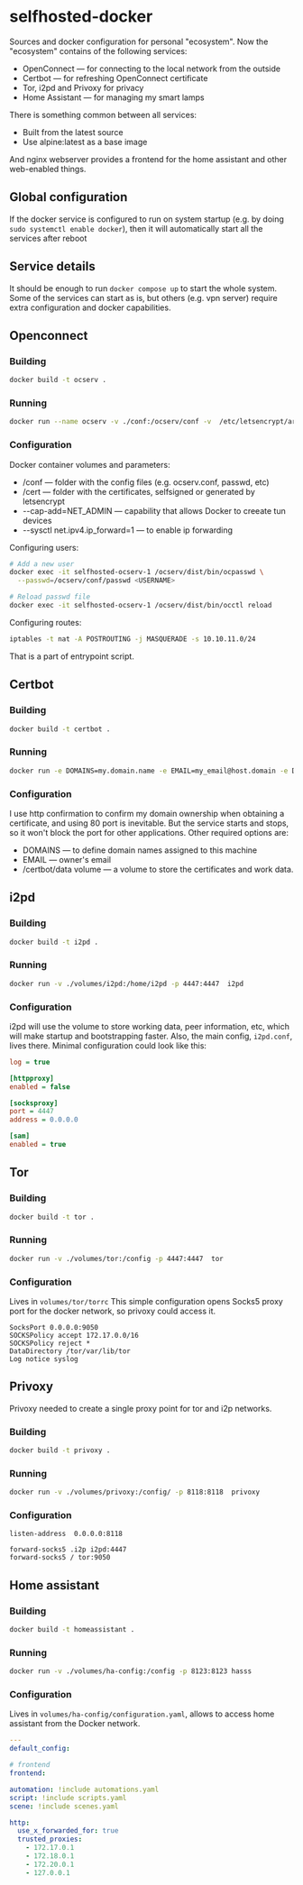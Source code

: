 # selfhosted-docker

Sources and docker configuration for personal "ecosystem". Now the "ecosystem" contains of the following services:
* OpenConnect &mdash; for connecting to the local network from the outside
* Certbot &mdash; for refreshing OpenConnect certificate
* Tor, i2pd and Privoxy for privacy
* Home Assistant &mdash; for managing my smart lamps

There is something common between all services:
* Built from the latest source
* Use alpine:latest as a base image

And nginx webserver provides a frontend for the home assistant and other web-enabled things.

## Global configuration
If the docker service is configured to run on system startup (e.g. by doing ```sudo systemctl enable docker```), then it will automatically start all the services after reboot

## Service details
It should be enough to run ```docker compose up``` to start the whole system. Some of the services can start as is, but others (e.g. vpn server) require extra configuration and docker capabilities.

## Openconnect
### Building
```bash
docker build -t ocserv .
```

### Running
```bash
docker run --name ocserv -v ./conf:/ocserv/conf -v  /etc/letsencrypt/archive:/cert --sysctl net.ipv4.ip_forward=1 --cap-add=NET_ADMIN -p 443:443 ocserv
```

### Configuration

Docker container volumes and parameters:
* /conf &mdash; folder with the config files (e.g. ocserv.conf, passwd, etc)
* /cert &mdash; folder with the certificates, selfsigned or generated by letsencrypt
* --cap-add=NET_ADMIN &mdash; capability that allows Docker to creeate tun devices
* --sysctl net.ipv4.ip_forward=1 &mdash; to enable ip forwarding

Configuring users:
```bash
# Add a new user
docker exec -it selfhosted-ocserv-1 /ocserv/dist/bin/ocpasswd \
  --passwd=/ocserv/conf/passwd <USERNAME>

# Reload passwd file
docker exec -it selfhosted-ocserv-1 /ocserv/dist/bin/occtl reload
```

Configuring routes:
```bash
iptables -t nat -A POSTROUTING -j MASQUERADE -s 10.10.11.0/24
```
That is a part of entrypoint script.

## Certbot
### Building
```bash
docker build -t certbot .
```

### Running
```bash
docker run -e DOMAINS=my.domain.name -e EMAIL=my_email@host.domain -e DRY_RUN=false -it -p 80:80 -v ./data:/certbot/data certbot
```

### Configuration
I use http confirmation to confirm my domain ownership when obtaining a certificate, and using 80 port is inevitable. But the service starts and stops, so it won't block the port for other applications. Other required options are:
* DOMAINS &mdash; to define domain names assigned to this machine
* EMAIL &mdash; owner's email
* /certbot/data volume &mdash; a volume to store the certificates and work data.

## i2pd
### Building
```bash
docker build -t i2pd .
```

### Running
```bash
docker run -v ./volumes/i2pd:/home/i2pd -p 4447:4447  i2pd
```

### Configuration
i2pd will use the volume to store working data, peer information, etc, which will make startup and bootstrapping faster. Also, the main config, ```i2pd.conf```, lives there. Minimal configuration could look like this:
```ini
log = true

[httpproxy]
enabled = false

[socksproxy]
port = 4447
address = 0.0.0.0

[sam]
enabled = true
```

## Tor
### Building
```bash
docker build -t tor .
```

### Running
```bash
docker run -v ./volumes/tor:/config -p 4447:4447  tor
```

### Configuration

Lives in ```volumes/tor/torrc``` This simple configuration opens Socks5 proxy port for the docker network, so privoxy could access it.
```
SocksPort 0.0.0.0:9050
SOCKSPolicy accept 172.17.0.0/16
SOCKSPolicy reject *
DataDirectory /tor/var/lib/tor
Log notice syslog
```

## Privoxy
Privoxy needed to create a single proxy point for tor and i2p networks.

### Building
```bash
docker build -t privoxy .
```

### Running
```bash
docker run -v ./volumes/privoxy:/config/ -p 8118:8118  privoxy
```

### Configuration
```
listen-address  0.0.0.0:8118

forward-socks5 .i2p i2pd:4447
forward-socks5 / tor:9050
```

## Home assistant
### Building
```bash
docker build -t homeassistant .
```

### Running
```bash
docker run -v ./volumes/ha-config:/config -p 8123:8123 hasss
```

### Configuration
Lives in ```volumes/ha-config/configuration.yaml```, allows to access home assistant from the Docker network.

```yaml
---
default_config:

# frontend
frontend:

automation: !include automations.yaml
script: !include scripts.yaml
scene: !include scenes.yaml

http:
  use_x_forwarded_for: true
  trusted_proxies:
    - 172.17.0.1
    - 172.18.0.1
    - 172.20.0.1
    - 127.0.0.1
```
